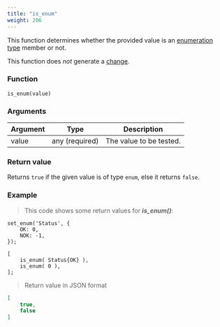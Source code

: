 ```yaml
---
title: "is_enum"
weight: 206
---
```


This function determines whether the provided value is an [enumeration type](../../data-types/enum) member or not.

This function does *not* generate a [change](../../overview/changes).

### Function

`is_enum(value)`

### Arguments

Argument | Type | Description
-------- | ---- | -----------
value | any (required) | The value to be tested.

### Return value

Returns `true` if the given value is of type `enum`,  else it returns `false`.

### Example

> This code shows some return values for ***is_enum()***:

```thingsdb,json_response
set_enum('Status', {
    OK: 0,
    NOK: -1,
});

[
    is_enum( Status{OK} ),
    is_enum( 0 ),
];
```

> Return value in JSON format

```json
[
    true,
    false
]
```
